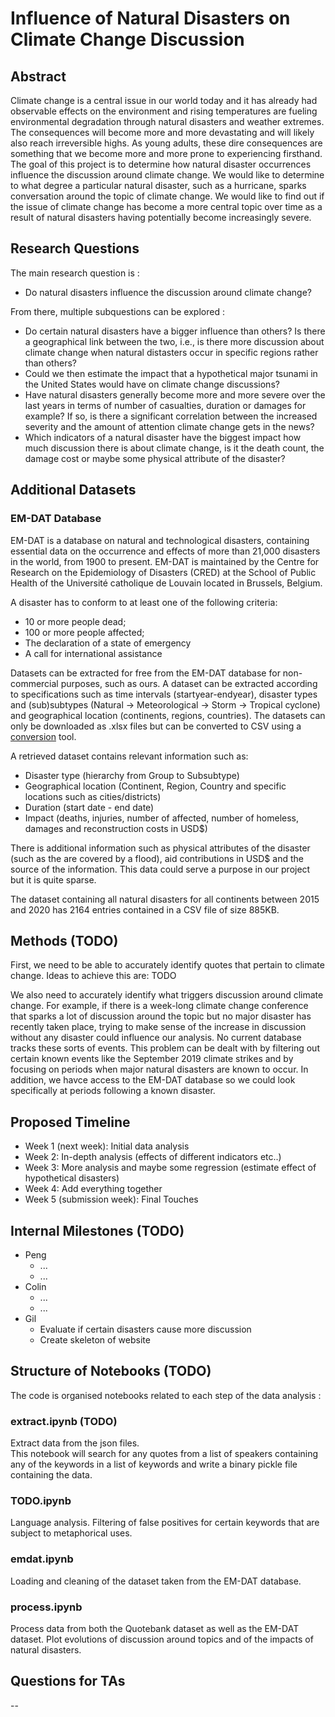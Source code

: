 # Influence of Natural Disasters on Climate Change Discussion

## Abstract

Climate change is a central issue in our world today and it has already had observable effects on the environment and rising temperatures are fueling environmental degradation through natural disasters and weather extremes. The consequences will become more and more devastating and will likely also reach irreversible highs. As young adults, these dire consequences are something that we become more and more prone to experiencing firsthand. The goal of this project is to determine how natural disaster occurrences influence the discussion around climate change. We would like to determine to what degree a particular natural disaster, such as a hurricane, sparks conversation around the topic of climate change. We would like to find out if the issue of climate change has become a more central topic over time as a result of natural disasters having potentially become increasingly severe.

## Research Questions

The main research question is :
- Do natural disasters influence the discussion around climate change? 

From there, multiple subquestions can be explored :

- Do certain natural disasters have a bigger influence than others? Is there a geographical link between the two, i.e., is there more discussion about climate change when natural distasters occur in specific regions rather than others? 
- Could we then estimate the impact that a hypothetical major tsunami in the United States would have on climate change discussions? 
- Have natural disasters generally become more and more severe over the last years in terms of number of casualties, duration or damages for example? If so, is there a significant correlation between the increased severity and the amount of attention climate change gets in the news? 
- Which indicators of a natural disaster have the biggest impact how much discussion there is about climate change, is it the death count, the damage cost or maybe some physical attribute of the disaster?

## Additional Datasets

### EM-DAT Database

EM-DAT is a database on natural and technological disasters, containing essential data on the occurrence and effects of more than 21,000 disasters in the world, from 1900 to present. EM-DAT is maintained by the Centre for Research on the Epidemiology of Disasters (CRED) at the School of Public Health of the Université catholique de Louvain located in Brussels, Belgium. 

A disaster has to conform to at least one of the following criteria:

- 10 or more people dead;
- 100 or more people affected;
- The declaration of a state of emergency
- A call for international assistance

Datasets can be extracted for free from the EM-DAT database for non-commercial purposes, such as ours. A dataset can be extracted according to specifications such as time intervals (startyear-endyear), disaster types and (sub)subtypes (Natural -> Meteorological -> Storm -> Tropical cyclone) and geographical location (continents, regions, countries). The datasets can only be downloaded as .xlsx files but can be converted to CSV using a [conversion](https://cloudconvert.com/xlsx-to-csv) tool. 

A retrieved dataset contains relevant information such as:
- Disaster type (hierarchy from Group to Subsubtype)
- Geographical location (Continent, Region, Country and specific locations such as cities/districts)
- Duration (start date - end date)
- Impact (deaths, injuries, number of affected, number of homeless, damages and reconstruction costs in USD$)

There is additional information such as physical attributes of the disaster (such as the are covered by a flood), aid contributions in USD$ and the source of the information. This data could serve a purpose in our project but it is quite sparse.

The dataset containing all natural disasters for all continents between 2015 and 2020 has 2164 entries contained in a CSV file of size 885KB.

## Methods (TODO)

First, we need to be able to accurately identify quotes that pertain to climate change. Ideas to achieve this are: TODO

We also need to accurately identify what triggers discussion around climate change. For example, if there is a week-long climate change conference that sparks a lot of discussion around the topic but no major disaster has recently taken place, trying to make sense of the increase in discussion without any disaster could influence our analysis. No current database tracks these sorts of events. This problem can be dealt with by filtering out certain known events like the September 2019 climate strikes and by focusing on periods when major natural disasters are known to occur. In addition, we havce access to the EM-DAT database so we could look specifically at periods following a known disaster.

## Proposed Timeline

- Week 1 (next week): Initial data analysis
- Week 2: In-depth analysis (effects of different indicators etc..)
- Week 3: More analysis and maybe some regression (estimate effect of hypothetical disasters)
- Week 4: Add everything together
- Week 5 (submission week): Final Touches

## Internal Milestones (TODO)

- Peng
    - ...
    - ...
- Colin
    - ...
    - ...
- Gil
    - Evaluate if certain disasters cause more discussion
    - Create skeleton of website

## Structure of Notebooks (TODO)

The code is organised notebooks related to each step of the data analysis :

### extract.ipynb (TODO)

Extract data from the json files. <br> 
This notebook will search for any quotes from a list of speakers containing any of the keywords in a list of keywords and write a binary pickle file containing the data.

### TODO.ipynb

Language analysis.
Filtering of false positives for certain keywords that are subject to metaphorical uses. 

### emdat.ipynb

Loading and cleaning of the dataset taken from the EM-DAT database.

### process.ipynb

Process data from both the Quotebank dataset as well as the EM-DAT dataset. Plot evolutions of discussion around topics and of the impacts of natural disasters.

## Questions for TAs
 
--